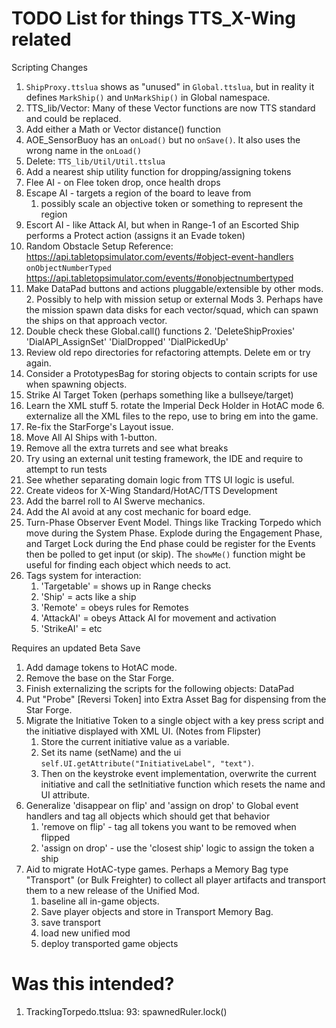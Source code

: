 # TODO List for things TTS_X-Wing related

Scripting Changes
1. `ShipProxy.ttslua` shows as "unused" in `Global.ttslua`,
    but in reality it defines `MarkShip()` and `UnMarkShip()` in Global namespace.
1. TTS_lib/Vector: Many of these Vector functions are now TTS standard and could be replaced.
1. Add either a Math or Vector distance() function
1. AOE_SensorBuoy has an `onLoad()` but no `onSave()`. It also uses the wrong name in the `onLoad()`
1. Delete: `TTS_lib/Util/Util.ttslua`
1. Add a nearest ship utility function for dropping/assigning tokens
1. Flee AI - on Flee token drop, once health drops 
1. Escape AI - targets a region of the board to leave from
    1. possibly scale an objective token or something to represent the region
1. Escort AI - like Attack AI, but when in Range-1 of an Escorted Ship performs a Protect action (assigns it an Evade token)
1. Random Obstacle Setup
    Reference: 
    https://api.tabletopsimulator.com/events/#object-event-handlers
    <br/>`onObjectNumberTyped`
    https://api.tabletopsimulator.com/events/#onobjectnumbertyped
1. Make DataPad buttons and actions pluggable/extensible by other mods.
   2. Possibly to help with mission setup or external Mods
   3. Perhaps have the mission spawn data disks for each vector/squad, which can spawn the ships on that approach vector.
1. Double check these Global.call() functions 
   2. 'DeleteShipProxies'
      'DialAPI_AssignSet'
      'DialDropped'
      'DialPickedUp'
1. Review old repo directories for refactoring attempts. Delete em or try again.
2. Consider a PrototypesBag for storing objects to contain scripts for use when spawning objects.
3. Strike AI Target Token (perhaps something like a bullseye/target)
4. Learn the XML stuff
   5. rotate the Imperial Deck Holder in HotAC mode
   6. externalize all the XML files to the repo, use <include> to bring em into the game.
1. Re-fix the StarForge's Layout issue.
2. Move All AI Ships with 1-button.
3. Remove all the extra turrets and see what breaks
4. Try using an external unit testing framework, the IDE and require to attempt to run tests
5. See whether separating domain logic from TTS UI logic is useful.
6. Create videos for X-Wing Standard/HotAC/TTS Development
1. Add the barrel roll to AI Swerve mechanics.
1. Add the AI avoid at any cost mechanic for board edge.
2. Turn-Phase Observer Event Model. Things like Tracking Torpedo which
    move during the System Phase. Explode during the Engagement Phase, and
    Target Lock during the End phase could be register for the Events then be polled to get input (or
    skip). The `showMe()` function might be useful for finding each object
    which needs to act.
1. Tags system for interaction:
   1. 'Targetable' = shows up in Range checks
   1. 'Ship' = acts like a ship
   2. 'Remote' = obeys rules for Remotes
   3. 'AttackAI' = obeys Attack AI for movement and activation
   4. 'StrikeAI' = etc


Requires an updated Beta Save
1. Add damage tokens to HotAC mode.
1. Remove the base on the Star Forge.
1. Finish externalizing the scripts for the following objects: 
    DataPad
1. Put "Probe" [Reversi Token] into Extra Asset Bag for dispensing from the Star Forge.
1. Migrate the Initiative Token to a single object with a key press script and the initiative displayed with XML UI. (Notes from Flipster)
    1. Store the current initiative value as a variable.
    2. Set its name (setName) and the ui `self.UI.getAttribute("InitiativeLabel", "text")`.
    3. Then on the keystroke event implementation, overwrite the current initiative and call the setInitiative function which resets the name and UI attribute.
1. Generalize 'disappear on flip' and 'assign on drop' to Global event handlers and tag all objects which should get that behavior
   1. 'remove on flip' - tag all tokens you want to be removed when flipped
   2. 'assign on drop' - use the 'closest ship' logic to assign the token a ship
1. Aid to migrate HotAC-type games. Perhaps a Memory Bag type "Transport" (or Bulk Freighter) to collect all player artifacts and transport them to a new release of the Unified Mod.
    1. baseline all in-game objects.
    1. Save player objects and store in Transport Memory Bag.
    1. save transport
    1. load new unified mod
    1. deploy transported game objects


# Was this intended?
1. TrackingTorpedo.ttslua: 93:     spawnedRuler.lock()

